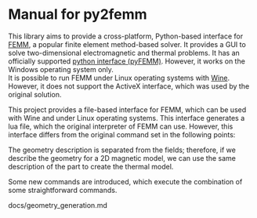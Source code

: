 # Manual for py2femm

This library aims to provide a cross-platform, Python-based interface for [FEMM](https://www.femm.info/wiki/HomePage), a
popular finite element method-based solver. It provides a GUI to solve two-dimensional electromagnetic and thermal
problems.
It has an officially supported [python interface (pyFEMM)](https://www.femm.info/wiki/pyFEMM). However, it works on the
Windows operating system only.  
It is possible to run FEMM under Linux operating systems with [Wine](https://www.winehq.org/). However, it does not
support the ActiveX interface, which was used by the original solution.

This project provides a file-based interface for FEMM, which can be used with Wine and under Linux operating systems.
This interface generates a lua file, which the original interpreter of FEMM can use. However, this interface differs
from the original command set in the following points:

The geometry description is separated from the fields; therefore, if we describe the geometry for a 2D magnetic model,
we can use the same description of the part to create the thermal model.

Some new commands are introduced, which execute the combination of some straightforward commands.


docs/geometry_generation.md